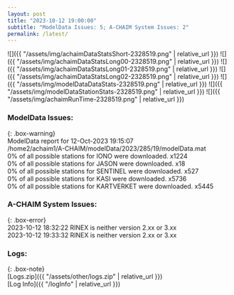 ```yaml
---
layout: post
title: "2023-10-12 19:00:00"
subtitle: "ModelData Issues: 5; A-CHAIM System Issues: 2"
permalink: /latest/
---
```


![]({{ "/assets/img/achaimDataStatsShort-2328519.png" | relative_url }})
![]({{ "/assets/img/achaimDataStatsLong00-2328519.png" | relative_url }})
![]({{ "/assets/img/achaimDataStatsLong01-2328519.png" | relative_url }})
![]({{ "/assets/img/achaimDataStatsLong02-2328519.png" | relative_url }})
![]({{ "/assets/img/modelDataDataStats-2328519.png" | relative_url }})
![]({{ "/assets/img/modelDataStationStats-2328519.png" | relative_url }})
![]({{ "/assets/img/achaimRunTime-2328519.png" | relative_url }})


### ModelData Issues:  
  
{: .box-warning}  
 ModelData report for 12-Oct-2023 19:15:07   
 /home2/achaim1/A-CHAIM/modelData/2023/285/19/modelData.mat   
 0% of all possible stations for IONO were downloaded. x1224   
 0% of all possible stations for JASON were downloaded. x18   
 0% of all possible stations for SENTINEL were downloaded. x527   
 0% of all possible stations for KASI were downloaded. x5736   
 0% of all possible stations for KARTVERKET were downloaded. x5445   
  
### A-CHAIM System Issues:  
  
{: .box-error}  
2023-10-12 18:32:22 RINEX is neither version 2.xx or 3.xx  
2023-10-12 19:33:32 RINEX is neither version 2.xx or 3.xx  

### Logs:  
  
{: .box-note}  
[Logs.zip]({{ "/assets/other/logs.zip" | relative_url }})  
[Log Info]({{ "/logInfo" | relative_url }})  
